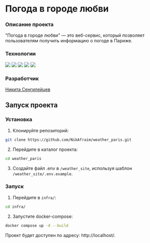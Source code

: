 # Погода в городе любви

### Описание проекта
"Погода в городе любви" — это веб-сервис, который позволяет пользователям получить информацию о погоде в Париже.

### Технологии
![](https://img.shields.io/badge/Python-blue?logo=Python&logoColor=yellow&style=for-the-badge)
![](https://img.shields.io/badge/Django-092e20?logo=Django&logoColor=white&style=for-the-badge)
![](https://img.shields.io/badge/poetry-ad998b?logo=poetry&logoColor=white&style=for-the-badge)
![](https://img.shields.io/badge/docker-blue?logo=docker&logoColor=white&style=for-the-badge)
![](https://img.shields.io/badge/gunicorn-white?logo=gunicorn&logoColor=%23092E20&style=for-the-badge)

### Разработчик
[Никита Сенгилейцев](https://github.com/NikAfraim)

## Запуск проекта

### Установка

1. Клонируйте репозиторий:
```bash
git clone https://github.com/NikAfraim/weather_paris.git
```

2. Перейдите в каталог проекта:
```bash
cd weather_paris
```

3. Создайте файл .env в `/weather_site`, используя шаблон `/weather_site/.env.example`.


### Запуск

1. Перейдите в `infra/`:
```bash
cd infra/
```

2. Запустите docker-compose:
```bash
docker compose up -d --build
```

Проект будет доступен по адресу: http://localhost/.